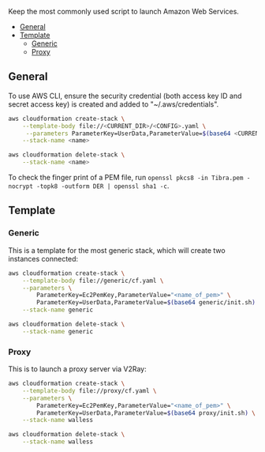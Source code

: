 
Keep the most commonly used script to launch Amazon Web Services.

- [General](#general)
- [Template](#template)
  - [Generic](#generic)
  - [Proxy](#proxy)

## General

To use AWS CLI, ensure the security credential (both access key ID and secret access key) is created and added to "~/.aws/credentials".
```sh
aws cloudformation create-stack \
    --template-body file://<CURRENT_DIR>/<CONFIG>.yaml \
     --parameters ParameterKey=UserData,ParameterValue=$(base64 <CURRENT_DIR>/<SCRIPT>.sh) \
    --stack-name <name>

aws cloudformation delete-stack \
    --stack-name <name>
```

To check the finger print of a PEM file, run `openssl pkcs8 -in Tibra.pem -nocrypt -topk8 -outform DER | openssl sha1 -c`.


## Template

### Generic
This is a template for the most generic stack, which will create two instances connected:
```sh
aws cloudformation create-stack \
    --template-body file://generic/cf.yaml \
    --parameters \
        ParameterKey=Ec2PemKey,ParameterValue="<name_of_pem>" \
        ParameterKey=UserData,ParameterValue=$(base64 generic/init.sh) \
    --stack-name generic

aws cloudformation delete-stack \
    --stack-name generic
```

### Proxy
This is to launch a proxy server via V2Ray:
```sh
aws cloudformation create-stack \
    --template-body file://proxy/cf.yaml \
    --parameters \
        ParameterKey=Ec2PemKey,ParameterValue="<name_of_pem>" \
        ParameterKey=UserData,ParameterValue=$(base64 proxy/init.sh) \
    --stack-name walless

aws cloudformation delete-stack \
    --stack-name walless
```
